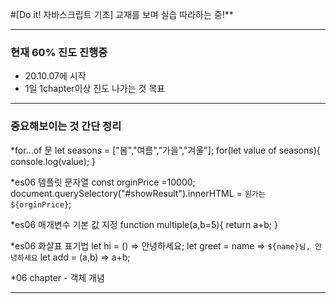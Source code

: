 
#[Do it! 자바스크립트 기초] 교재를 보며 실습 따라하는 중!** 

-----------------------------------------------


### 현재 60% 진도 진행중 
- 20.10.07에 시작
- 1일 1chapter이상 진도 나가는 것 목표

----------------------------------------------

### 중요해보이는 것 간단 정리

*for...of 문 
let seasons = ["봄","여름","가을","겨울"];
for(let value of seasons){
  console.log(value);
}


*es06 템플릿 문자열
const orginPrice =10000;
document.querySelectory("#showResult").innerHTML = `원가는 ${orginPrice}`;


*es06 매개변수 기본 값 지정
function multiple(a,b=5){
  return a+b; 
}

*es06 화살표 표기법 
let hi = () => 안녕하세요;
let greet = name => `${name}님, 안녕하세요`
let add = (a,b) => a+b;

*06 chapter - 객체 개념

----------------------------------------------
